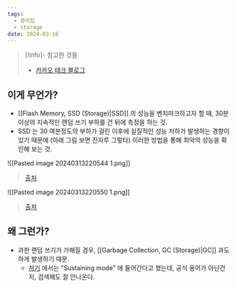 ```yaml
---
tags:
  - 용어집
  - storage
date: 2024-03-16
---
```

> [!info]- 참고한 것들
> - [카카오 테크 블로그](https://tech.kakao.com/2016/07/14/coding-for-ssd-part-2)

## 이게 무언가?

- [[Flash Memory, SSD (Storage)|SSD]] 의 성능을 벤치마크하고자 할 때, 30분 이상의 지속적인 랜덤 쓰기 부하를 건 뒤에 측정을 하는 것.
- SSD 는 30 여분정도의 부하가 걸린 이후에 실질적인 성능 저하가 발생하는 경향이 있기 때문에 (아래 그림 보면 진자루 그렇타) 이러한 방법을 통해 최악의 성능을 확인해 보는 것.

![[Pasted image 20240313220544 1.png]]
> [출처](https://www.storagereview.com/review/samsung-ssd-840-pro-review)

![[Pasted image 20240313220550 1.png]]
> [출처](https://www.storagereview.com/review/samsung-ssd-840-pro-review)

## 왜 그런가?

- 과한 랜덤 쓰기가 가해질 경우, [[Garbage Collection, GC (Storage)|GC]] 과도하게 발생하기 때문.
	- [저기](https://tech.kakao.com/2016/07/14/coding-for-ssd-part-2) 에서는 "Sustaining mode" 에 들어간다고 했는데, 공식 용어가 아닌건지, 검색해도 잘 안나온다.
